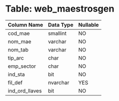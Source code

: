 # Table: web_maestrosgen

| Column Name | Data Type | Nullable |
|-------------|-----------|----------|
| cod_mae | smallint | NO |
| nom_mae | varchar | NO |
| nom_tab | varchar | NO |
| tip_arc | char | NO |
| emp_sector | char | NO |
| ind_sta | bit | NO |
| fil_def | nvarchar | YES |
| ind_ord_llaves | bit | NO |
